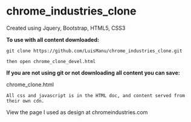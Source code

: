 # chrome_industries_clone
Created using Jquery, Bootstrap, HTML5, CSS3


<strong>To use with all content downloaded:</strong>

	git clone https://github.com/LuisManu/chrome_industries_clone.git
  
  	then open chrome_clone_devel.html
  
<p><strong>If you are not using git or not downloading all content you can save:</strong></p>
	chrome_clone.html
	
	All css and javascript is in the HTML doc, and content served from their own cdn.

View the page I used as design at chromeindustries.com
